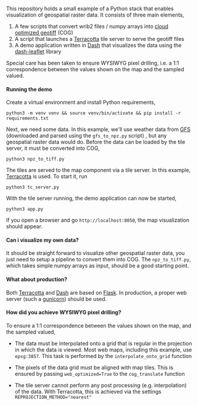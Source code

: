 This repository holds a small example of a Python stack that enables visualization of geospatial raster data. It consists of three main elements,

1) A few scripts that convert wrib2 files / numpy arrays into [cloud optimized geotiff](https://www.cogeo.org/) (COG)
2) A script that launches a [Terracotta](https://github.com/DHI-GRAS/terracotta) tile server to serve the geotiff files
3) A demo application written in [Dash](https://plotly.com/dash/) that visualizes the data using the [dash-leaflet](https://github.com/thedirtyfew/dash-leaflet) library

Special care has been taken to ensure WYSIWYG pixel drilling, i.e. a 1:1 correspondence between the values shown on the map and the sampled valued. 

#### Running the demo 

Create a virtual environment and install Python requirements,

    python3 -m venv venv && source venv/bin/activate && pip install -r requirements.txt

Next, we need some data. In this example, we'll use weather data from [GFS](https://www.ncdc.noaa.gov/data-access/model-data/model-datasets/global-forcast-system-gfs) (downloaded and parsed using the `gfs_to_npz.py` script) , but any geospatial raster data would do. Before the data can be loaded by the tile server, it must be converted into COG,

    python3 npz_to_tiff.py
    
The tiles are served to the map component via a tile server. In this example, [Terracotta](https://github.com/DHI-GRAS/terracotta) is used. To start it, run

    python3 tc_server.py

With the tile server running, the demo application can now be started,

    python3 app.py

If you open a browser and go `http://localhost:8050`, the map visualization should appear.

#### Can i visualize my own data? 

It should be straight forward to visualize other geospatial raster data, you just need to setup a pipeline to convert them into COG. The `npz_to_tiff.py`, which takes simple numpy arrays as input, should be a good starting point.

#### What about production?

Both [Terracotta](https://github.com/DHI-GRAS/terracotta) and [Dash](https://plotly.com/dash/) are based on [Flask](https://flask.palletsprojects.com/en/1.1.x/). In production, a proper web server (such a [gunicorn](https://gunicorn.org/)) should be used.

#### How did you achieve WYSIWYG pixel drilling?

To ensure a 1:1 correspondence between the values shown on the map, and the sampled valued, 

* The data must be interpolated onto a grid that is regular in the projection in which the data is viewed. Most web maps, including this example, use `epsg:3857`. This task is performed by the `interpolate_onto_grid` function

* The pixels of the data grid must be aligned with map tiles. This is ensured by passing `web_optimized=True` to the `cog_translate` function

* The tile server cannot perform any post processing (e.g. interpolation) of the data. With Terracotta, this is achieved via the settings `REPROJECTION_METHOD="nearest"`
